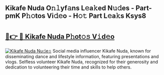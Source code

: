 ## Kikafe Nuda O𝚗𝚕yf𝚊ns L𝚎a𝚔ed N𝚞𝚍es - Part-pmK P𝚑𝚘tos Vi𝚍𝚎o - H𝚘𝚝 Part L𝚎a𝚔s Ksys8

# <h2><a href="http://kf30t4.oniu.top/?m=Kikafe+Nuda">🔗👉 🔴 Kikafe Nuda P𝚑ot𝚘𝚜 V𝚒d𝚎o</a></h2>

[![Kikafe Nuda Nu𝚍e𝚜](https://i.imgur.com/0qMVB7G.gif)](http://kf30t4.oniu.top/?m=Kikafe+Nuda)
Social media influencer Kikafe Nuda, known for disseminating dance and lifestyle information, featuring presentations and vlogs. Selfless volunteer Kikafe Nuda, recognized for their generosity and dedication to volunteering their time and skills to help others.  
